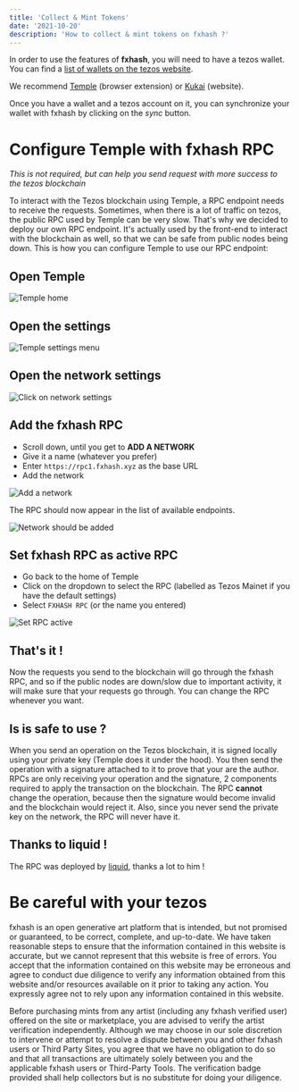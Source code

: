 ```yaml
---
title: 'Collect & Mint Tokens'
date: '2021-10-20'
description: 'How to collect & mint tokens on fxhash ?'
---
```


In order to use the features of **fxhash**, you will need to have a tezos wallet. You can find a [list of wallets on the tezos website](https://tezos.com/learn/store-and-use/).

We recommend [Temple](https://templewallet.com/) (browser extension) or [Kukai](https://wallet.kukai.app/) (website).

Once you have a wallet and a tezos account on it, you can synchronize your wallet with fxhash by clicking on the *sync* button.


# Configure Temple with fxhash RPC

*This is not required, but can help you send request with more success to the tezos blockchain*

To interact with the Tezos blockchain using Temple, a RPC endpoint needs to receive the requests. Sometimes, when there is a lot of traffic on tezos, the public RPC used by Temple can be very slow. That's why we decided to deploy our own RPC endpoint. It's actually used by the front-end to interact with the blockchain as well, so that we can be safe from public nodes being down. This is how you can configure Temple to use our RPC endpoint:

## Open Temple

![Temple home](/images/articles/guide-collect/temple1.jpg)

## Open the settings

![Temple settings menu](/images/articles/guide-collect/temple2.jpg)

## Open the network settings

![Click on network settings](/images/articles/guide-collect/temple3.jpg)

## Add the fxhash RPC

* Scroll down, until you get to **ADD A NETWORK**
* Give it a name (whatever you prefer)
* Enter `https://rpc1.fxhash.xyz` as the base URL
* Add the network

![Add a network](/images/articles/guide-collect/temple4.jpg)

The RPC should now appear in the list of available endpoints.

![Network should be added](/images/articles/guide-collect/temple5.jpg)

## Set fxhash RPC as active RPC

* Go back to the home of Temple
* Click on the dropdown to select the RPC (labelled as Tezos Mainet if you have the default settings)
* Select `FXHASH RPC` (or the name you entered)

![Set RPC active](/images/articles/guide-collect/temple6.jpg)

## That's it !

Now the requests you send to the blockchain will go through the fxhash RPC, and so if the public nodes are down/slow due to important activity, it will make sure that your requests go through. You can change the RPC whenever you want.

## Is is safe to use ?

When you send an operation on the Tezos blockchain, it is signed locally using your private key (Temple does it under the hood). You then send the operation with a signature attached to it to prove that your are the author. RPCs are only receiving your operation and the signature, 2 components required to apply the transaction on the blockchain. The RPC **cannot** change the operation, because then the signature would become invalid and the blockchain would reject it. Also, since you never send the private key on the network, the RPC will never have it.

## Thanks to liquid !

The RPC was deployed by [liquid](https://twitter.com/l1qu1d_), thanks a lot to him !


# Be careful with your tezos

fxhash is an open generative art platform that is intended, but not promised or guaranteed, to be correct, complete, and up-to-date. We have taken reasonable steps to ensure that the information contained in this website is accurate, but we cannot represent that this website is free of errors. You accept that the information contained on this website may be erroneous and agree to conduct due diligence to verify any information obtained from this website and/or resources available on it prior to taking any action. You expressly agree not to rely upon any information contained in this website.

Before purchasing mints from any artist (including any fxhash verified user) offered on the site or marketplace, you are advised to verify the artist verification independently. Although we may choose in our sole discretion to intervene or attempt to resolve a dispute between you and other fxhash users or Third Party Sites, you agree that we have no obligation to do so and that all transactions are ultimately solely between you and the applicable fxhash users or Third-Party Tools. 
The verification badge provided shall help collectors but is no substitute for doing your diligence.